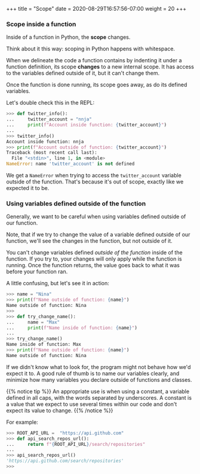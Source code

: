 +++
title = "Scope"
date = 2020-08-29T16:57:56-07:00
weight = 20
+++


### Scope inside a function

Inside of a function in Python, the **scope** changes.

Think about it this way: scoping in Python happens with whitespace.

When we delineate the code a function contains by indenting it under a function definition, its scope **changes** to a new internal scope. It has access to the variables defined outside of it, but it can't change them.

Once the function is done running, its scope goes away, as do its defined variables.

Let's double check this in the REPL:

```python
>>> def twitter_info():
...     twitter_account = "nnja"
...     print(f"Account inside function: {twitter_account}")
...
>>> twitter_info()
Account inside function: nnja
>>> print(f"Account outside of function: {twitter_account}")
Traceback (most recent call last):
  File "<stdin>", line 1, in <module>
NameError: name 'twitter_account' is not defined
```

We get a `NameError` when trying to access the `twitter_account` variable outside of the function. That's because it's out of scope, exactly like we expected it to be.

### Using variables defined outside of the function

Generally, we want to be careful when using variables defined outside of our function.

Note, that if we try to change the value of a variable defined outside of our function, we'll see the changes in the function, but not outside of it.

You can't change variables defined *outside of the function* inside of the function. If you try to, your changes will only apply while the function is running. Once the function returns, the value goes back to what it was before your function ran.

A little confusing, but let's see it in action:

```python
>>> name = "Nina"
>>> print(f"Name outside of function: {name}")
Name outside of function: Nina
>>>
>>> def try_change_name():
...     name = "Max"
...     print(f"Name inside of function: {name}")
...
>>> try_change_name()
Name inside of function: Max
>>> print(f"Name outside of function: {name}")
Name outside of function: Nina
```

If we didn't know what to look for, the program might not behave how we'd expect it to. A good rule of thumb is to name our variables clearly, and minimize how many variables you declare outside of functions and classes.


{{% notice tip %}}
An appropriate use is when using a constant, a variable defined in all caps, with the words separated by underscores. A constant is a value that we expect to use several times within our code and don't expect its value to change.
{{% /notice %}}

For example:

```python
>>> ROOT_API_URL =  "https://api.github.com"
>>> def api_search_repos_url():
...     return f"{ROOT_API_URL}/search/repositories"
...
>>> api_search_repos_url()
'https://api.github.com/search/repositories'
>>>
```